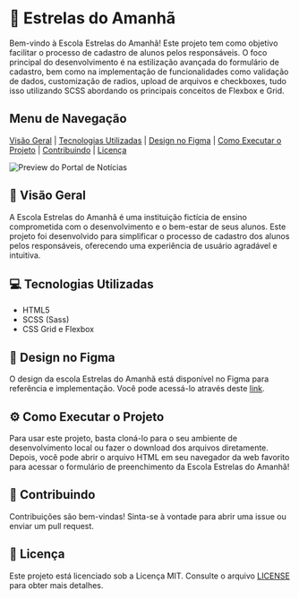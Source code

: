 # 🌟 Estrelas do Amanhã

Bem-vindo à Escola Estrelas do Amanhã! Este projeto tem como objetivo facilitar o processo de cadastro de alunos pelos responsáveis. O foco principal do desenvolvimento é na estilização avançada do formulário de cadastro, bem como na implementação de funcionalidades como validação de dados, customização de radios, upload de arquivos e checkboxes, tudo isso utilizando SCSS abordando os principais conceitos de Flexbox e Grid.

## Menu de Navegação

[Visão Geral](#visao-geral) | [Tecnologias Utilizadas](#tecnologias-utilizadas) | [Design no Figma](#design-no-figma) | [Como Executar o Projeto](#executar-o-projeto) | [Contribuindo](#contribuindo) | [Licença](#licenca)

![Preview do Portal de Notícias](https://raw.githubusercontent.com/taylosstls/mba-rocket/main/mod-1/projeto-estrelas-do-amanha/assets/project-estrelas-do-amanha.png)

## 🚀 Visão Geral

A Escola Estrelas do Amanhã é uma instituição fictícia de ensino comprometida com o desenvolvimento e o bem-estar de seus alunos. Este projeto foi desenvolvido para simplificar o processo de cadastro dos alunos pelos responsáveis, oferecendo uma experiência de usuário agradável e intuitiva.

## 💻 Tecnologias Utilizadas

- HTML5
- SCSS (Sass)
- CSS Grid e Flexbox

## 🎨 Design no Figma

O design da escola Estrelas do Amanhã está disponível no Figma para referência e implementação. Você pode acessá-lo através deste [link](https://www.figma.com/community/file/1365016793556649696).

## ⚙️ Como Executar o Projeto

Para usar este projeto, basta cloná-lo para o seu ambiente de desenvolvimento local ou fazer o download dos arquivos diretamente. Depois, você pode abrir o arquivo HTML em seu navegador da web favorito para acessar o formulário de preenchimento da Escola Estrelas do Amanhã!

## 🤝 Contribuindo

Contribuições são bem-vindas! Sinta-se à vontade para abrir uma issue ou enviar um pull request.

## 📝 Licença

Este projeto está licenciado sob a Licença MIT. Consulte o arquivo [LICENSE](LICENSE) para obter mais detalhes.
